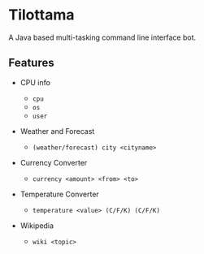 # Tilottama

A Java based multi-tasking command line interface bot.

## Features

- CPU info

  - `cpu`
  - `os`
  - `user`
- Weather and Forecast

  - `(weather/forecast) city <cityname>`
- Currency Converter

  - `currency <amount> <from> <to>`
- Temperature Converter
  - `temperature <value> (C/F/K) (C/F/K)`
- Wikipedia
  - `wiki <topic>`
